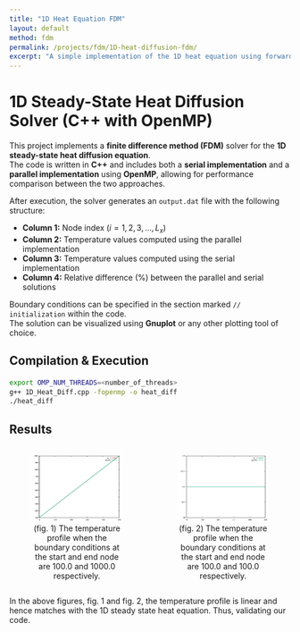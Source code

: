 ```yaml
---
title: "1D Heat Equation FDM"
layout: default
method: fdm
permalink: /projects/fdm/1D-heat-diffusion-fdm/
excerpt: "A simple implementation of the 1D heat equation using forward Euler method."
---
```


# 1D Steady-State Heat Diffusion Solver (C++ with OpenMP)

This project implements a **finite difference method (FDM)** solver for the **1D steady-state heat diffusion equation**.  
The code is written in **C++** and includes both a **serial implementation** and a **parallel implementation** using **OpenMP**, allowing for performance comparison between the two approaches.  

After execution, the solver generates an `output.dat` file with the following structure:  
- **Column 1:** Node index ($i = 1, 2, 3, \dots, L_x$)  
- **Column 2:** Temperature values computed using the parallel implementation  
- **Column 3:** Temperature values computed using the serial implementation  
- **Column 4:** Relative difference (%) between the parallel and serial solutions  

Boundary conditions can be specified in the section marked `// initialization` within the code.  
The solution can be visualized using **Gnuplot** or any other plotting tool of choice.  

## Compilation & Execution
```bash
export OMP_NUM_THREADS=<number_of_threads>
g++ 1D_Heat_Diff.cpp -fopenmp -o heat_diff
./heat_diff
```

## Results 

<div style="display: flex; justify-content: space-around; gap: 20px;">

  <figure style="flex: 1; text-align: center;">
    <img src="/images/self_upload/fdm/1D_heat_diffusion_1.png" 
         alt="The temperature profile when the boundary conditions at the start and end node are 100.0 and 1000.0 respectively" 
         style="max-width:100%; height:auto;">
    <figcaption>(fig. 1) The temperature profile when the boundary conditions at the start and end node are 100.0 and 1000.0 respectively.</figcaption>
  </figure>

  <figure style="flex: 1; text-align: center;">
    <img src="/images/self_upload/fdm/1D_heat_diffusion_2.png" 
         alt="The temperature profile when the boundary conditions at the start and end node are 100.0 and 100.0 respectively" 
         style="max-width:100%; height:auto;">
    <figcaption>(fig. 2) The temperature profile when the boundary conditions at the start and end node are 100.0 and 100.0 respectively.</figcaption>
  </figure>

</div>

In the above figures, fig. 1 and fig. 2, the temperature profile is linear and hence matches with the 1D steady state heat equation. Thus, validating our code.


